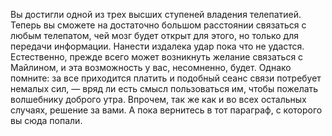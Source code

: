 Вы достигли одной из трех высших ступеней владения телепатией. Теперь вы сможете на достаточно большом расстоянии связаться с любым телепатом, чей мозг будет открыт для этого, но только для передачи информации. Нанести издалека удар пока что не удастся. Естественно, прежде всего может возникнуть желание связаться с Майлином, и эта возможность у вас, несомненно, будет. Однако помните: за все приходится платить и подобный сеанс связи потребует немалых сил, — вряд ли есть смысл пользоваться им, чтобы пожелать волшебнику доброго утра. Впрочем, так же как и во всех остальных случаях, решение за вами. А пока вернитесь в тот параграф, с которого вы сюда попали.

